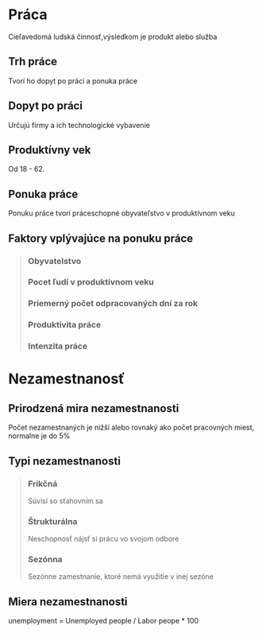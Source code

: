 # Práca

Cieľavedomá ludská činnosť,výsledkom je produkt alebo služba

## Trh práce

Tvorí ho dopyt po práci a ponuka práce

## Dopyt po práci

Určujú firmy a ich technologické vybavenie

## Produktívny vek

Od 18 - 62.

## Ponuka práce

Ponuku práce tvorí práceschopné obyvateľstvo v produktívnom veku

## Faktory vplývajúce na ponuku práce

> ### Obyvatelstvo
>
> ### Pocet ľudí v produktivnom veku
>
> ### Priemerný počet odpracovaných dní za rok
>
> ### Produktivita práce
>
> ### Intenzita práce

# Nezamestnanosť

## Prirodzená mira nezamestnanosti

Počet nezamestnaných je nižší alebo rovnaký ako počet pracovných miest, normalne je do 5%

## Typi nezamestnanosti

> ### Frikčná
> Súvisí so sťahovním sa
>
> ### Štrukturálna
> Neschopnosť nájsť si prácu vo svojom odbore
>
> ### Sezónna
> Sezónne zamestnanie, ktoré nemá využitie v inej sezóne

## Miera nezamestnanosti

unemployment = Unemployed people / Labor peope * 100
